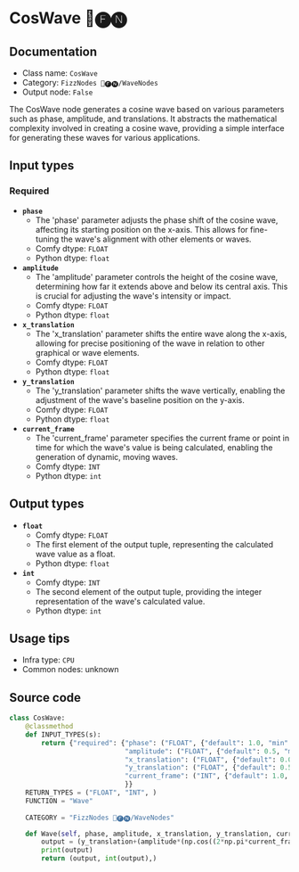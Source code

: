 # CosWave 📅🅕🅝
## Documentation
- Class name: `CosWave`
- Category: `FizzNodes 📅🅕🅝/WaveNodes`
- Output node: `False`

The CosWave node generates a cosine wave based on various parameters such as phase, amplitude, and translations. It abstracts the mathematical complexity involved in creating a cosine wave, providing a simple interface for generating these waves for various applications.
## Input types
### Required
- **`phase`**
    - The 'phase' parameter adjusts the phase shift of the cosine wave, affecting its starting position on the x-axis. This allows for fine-tuning the wave's alignment with other elements or waves.
    - Comfy dtype: `FLOAT`
    - Python dtype: `float`
- **`amplitude`**
    - The 'amplitude' parameter controls the height of the cosine wave, determining how far it extends above and below its central axis. This is crucial for adjusting the wave's intensity or impact.
    - Comfy dtype: `FLOAT`
    - Python dtype: `float`
- **`x_translation`**
    - The 'x_translation' parameter shifts the entire wave along the x-axis, allowing for precise positioning of the wave in relation to other graphical or wave elements.
    - Comfy dtype: `FLOAT`
    - Python dtype: `float`
- **`y_translation`**
    - The 'y_translation' parameter shifts the wave vertically, enabling the adjustment of the wave's baseline position on the y-axis.
    - Comfy dtype: `FLOAT`
    - Python dtype: `float`
- **`current_frame`**
    - The 'current_frame' parameter specifies the current frame or point in time for which the wave's value is being calculated, enabling the generation of dynamic, moving waves.
    - Comfy dtype: `INT`
    - Python dtype: `int`
## Output types
- **`float`**
    - Comfy dtype: `FLOAT`
    - The first element of the output tuple, representing the calculated wave value as a float.
    - Python dtype: `float`
- **`int`**
    - Comfy dtype: `INT`
    - The second element of the output tuple, providing the integer representation of the wave's calculated value.
    - Python dtype: `int`
## Usage tips
- Infra type: `CPU`
- Common nodes: unknown


## Source code
```python
class CosWave:
    @classmethod
    def INPUT_TYPES(s):
        return {"required": {"phase": ("FLOAT", {"default": 1.0, "min": 0.0, "max": 9999.0, "step": 1.0}),
                             "amplitude": ("FLOAT", {"default": 0.5, "min": 0.0, "max": 9999.0, "step": 0.1}),
                             "x_translation": ("FLOAT", {"default": 0.0, "min": 0.0, "max": 9999.0, "step": 1.0}),
                             "y_translation": ("FLOAT", {"default": 0.5, "min": 0.0, "max": 9999.0, "step": 0.05}),
                             "current_frame": ("INT", {"default": 1.0, "min": 0.0, "max": 9999.0, "step": 1.0}),
                             }}
    RETURN_TYPES = ("FLOAT", "INT", )
    FUNCTION = "Wave"
    
    CATEGORY = "FizzNodes 📅🅕🅝/WaveNodes"

    def Wave(self, phase, amplitude, x_translation, y_translation, current_frame):
        output = (y_translation+(amplitude*(np.cos((2*np.pi*current_frame/phase-x_translation)))))
        print(output)
        return (output, int(output),)

```
